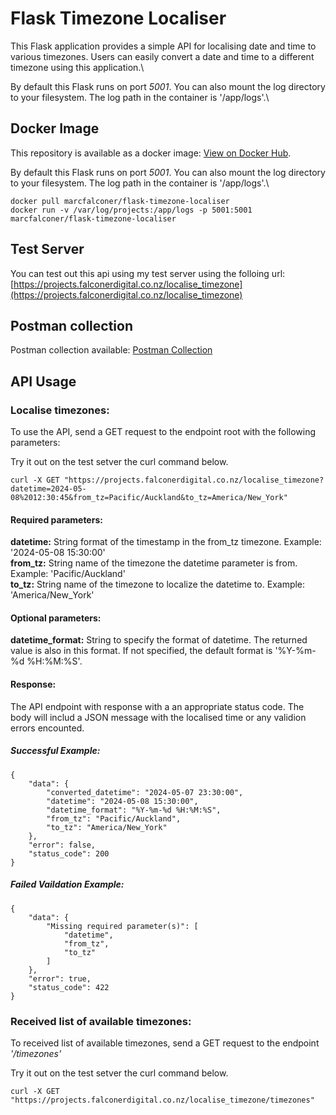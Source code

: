 # Flask Timezone Localiser

This Flask application provides a simple API for localising date and time to various timezones. Users can easily convert a date and time to a different timezone using this application.\\

By default this Flask runs on port *5001*. You can also mount the log directory to your filesystem. The log path in the container is '/app/logs'.\

## Docker Image

This repository is available as a docker image: [View on Docker Hub](https://hub.docker.com/repository/docker/marcfalconer/flask-timezone-localiser/general).

By default this Flask runs on port *5001*. You can also mount the log directory to your filesystem. The log path in the container is '/app/logs'.\

```console
docker pull marcfalconer/flask-timezone-localiser
docker run -v /var/log/projects:/app/logs -p 5001:5001 marcfalconer/flask-timezone-localiser
```

## Test Server

You can test out this api using my test server using the folloing url: [https://projects.falconerdigital.co.nz/localise_timezone](https://projects.falconerdigital.co.nz/localise_timezone) 


## Postman collection

Postman collection available: [Postman Collection](https://www.postman.com/interstellar-rocket-53991/workspace/projects/request/19905884-486361f4-a008-4bf5-b1bf-9f7a6ee62b59)

## API Usage

### Localise timezones:
To use the API, send a GET request to the endpoint root with the following parameters:

Try it out on the test setver the curl command below.
```console
curl -X GET "https://projects.falconerdigital.co.nz/localise_timezone?datetime=2024-05-08%2012:30:45&from_tz=Pacific/Auckland&to_tz=America/New_York"
```

#### Required parameters:
**datetime:** String format of the timestamp in the from_tz timezone. Example: '2024-05-08 15:30:00'\
**from_tz:** String name of the timezone the datetime parameter is from. Example: 'Pacific/Auckland'\
**to_tz:** String name of the timezone to localize the datetime to. Example: 'America/New_York'

#### Optional parameters:
**datetime_format:** String to specify the format of datetime. The returned value is also in this format. If not specified, the default format is '%Y-%m-%d %H:%M:%S'.

#### Response:
The API endpoint with response with a an appropriate status code. The body will includ a JSON message with the localised time or any validion errors encounted.

##### Successful Example:
```jsonc
{
    "data": {
        "converted_datetime": "2024-05-07 23:30:00",
        "datetime": "2024-05-08 15:30:00",
        "datetime_format": "%Y-%m-%d %H:%M:%S",
        "from_tz": "Pacific/Auckland",
        "to_tz": "America/New_York"
    },
    "error": false,
    "status_code": 200
}
```

##### Failed Vaildation  Example:
```jsonc
{
    "data": {
        "Missing required parameter(s)": [
            "datetime",
            "from_tz",
            "to_tz"
        ]
    },
    "error": true,
    "status_code": 422
}
```

### Received list of available timezones:
To received list of available timezones, send a GET request to the endpoint *'/timezones'*

Try it out on the test setver the curl command below.
```console
curl -X GET "https://projects.falconerdigital.co.nz/localise_timezone/timezones"
```